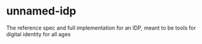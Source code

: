 # unnamed-idp
The reference spec and full implementation for an IDP, meant to be tools for digital identity for all ages
